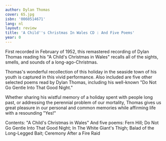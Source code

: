 ```yaml
---
author: Dylan Thomas
cover: 65.jpg
isbn: '0060514671'
lang: nl
layout: review
title: 'A Child''s Christmas In Wales CD : And Five Poems'
year: 0
---
```

First recorded in February of 1952, this remastered recording of Dylan Thomas reading his "A Child's Christmas in Wales" recalls all of the sights, smells, and sounds of a long-ago-Christmas. 
 
Thomas's wonderful recollection of this holiday in the seaside town of his youth is captured in this vivid performance. Also included are five other selected poems read by Dylan Thomas, including his well-known "Do Not Go Gentle Into That Good Night."
 
Whether sharing his wistful memory of a holiday spent with people long past, or addressing the perennial problem of our mortality, Thomas gives us great pleasure in our personal and common memories while affirming life with a resounding "Yes!"
 
Contents: 
 "A Child's Christmas in Wales"
 And five poems: Fern Hill; Do Not Go Gentle Into That Good Night; In The White Giant's Thigh; Balad of the Long-Legged Bait; Ceremony After a Fire Raid
